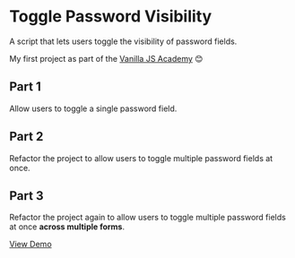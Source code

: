 # Toggle Password Visibility

A script that lets users toggle the visibility of password fields.

My first project as part of the [Vanilla JS Academy](https://vanillajsacademy.com/) 😊

## Part 1

Allow users to toggle a single password field.

## Part 2

Refactor the project to allow users to toggle multiple password fields at once.

## Part 3

Refactor the project again to allow users to toggle multiple password fields at once **across multiple forms**.

[View Demo](https://kieranbarker.github.io/toggle-password-visibility/)
